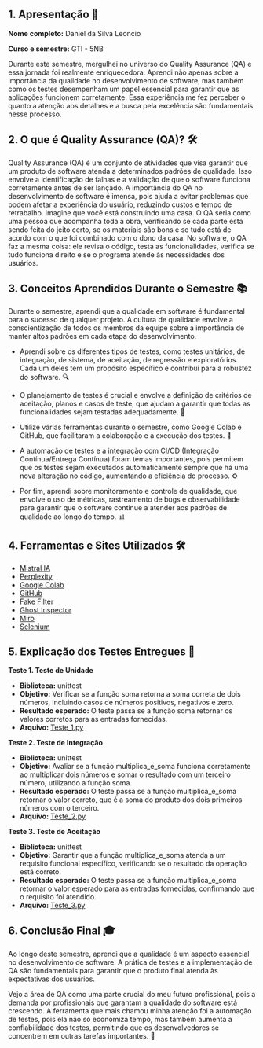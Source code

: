 ## 1. Apresentação 🎉

**Nome completo:** Daniel da Silva Leoncio  

**Curso e semestre:** GTI - 5NB  

Durante este semestre, mergulhei no universo do Quality Assurance (QA) e essa jornada foi realmente enriquecedora. Aprendi não apenas sobre a importância da qualidade no desenvolvimento de software, mas também como os testes desempenham um papel essencial para garantir que as aplicações funcionem corretamente. Essa experiência me fez perceber o quanto a atenção aos detalhes e a busca pela excelência são fundamentais nesse processo.  

## 2. O que é Quality Assurance (QA)? 🛠️

Quality Assurance (QA) é um conjunto de atividades que visa garantir que um produto de software atenda a determinados padrões de qualidade. Isso envolve a identificação de falhas e a validação de que o software funciona corretamente antes de ser lançado. A importância do QA no desenvolvimento de software é imensa, pois ajuda a evitar problemas que podem afetar a experiência do usuário, reduzindo custos e tempo de retrabalho. Imagine que você está construindo uma casa. O QA seria como uma pessoa que acompanha toda a obra, verificando se cada parte está sendo feita do jeito certo, se os materiais são bons e se tudo está de acordo com o que foi combinado com o dono da casa. No software, o QA faz a mesma coisa: ele revisa o código, testa as funcionalidades, verifica se tudo funciona direito e se o programa atende às necessidades dos usuários.

## 3. Conceitos Aprendidos Durante o Semestre 📚

Durante o semestre, aprendi que a qualidade em software é fundamental para o sucesso de qualquer projeto. A cultura de qualidade envolve a conscientização de todos os membros da equipe sobre a importância de manter altos padrões em cada etapa do desenvolvimento.

- Aprendi sobre os diferentes tipos de testes, como testes unitários, de integração, de sistema, de aceitação, de regressão e exploratórios. Cada um deles tem um propósito específico e contribui para a robustez do software. 🔍

- O planejamento de testes é crucial e envolve a definição de critérios de aceitação, planos e casos de teste, que ajudam a garantir que todas as funcionalidades sejam testadas adequadamente. 📝

- Utilize várias ferramentas durante o semestre, como Google Colab e GitHub, que facilitaram a colaboração e a execução dos testes. 🤝

- A automação de testes e a integração com CI/CD (Integração Contínua/Entrega Contínua) foram temas importantes, pois permitem que os testes sejam executados automaticamente sempre que há uma nova alteração no código, aumentando a eficiência do processo. ⚙️

- Por fim, aprendi sobre monitoramento e controle de qualidade, que envolve o uso de métricas, rastreamento de bugs e observabilidade para garantir que o software continue a atender aos padrões de qualidade ao longo do tempo. 📊  

## 4. Ferramentas e Sites Utilizados 🛠️

- [Mistral IA](https://mistral.ai/)
- [Perplexity](https://www.perplexity.ai/)
- [Google Colab](https://colab.research.google.com/)
- [GitHub](https://github.com/)
- [Fake Filter](https://chromewebstore.google.com/detail/fake-filler/bnjjngeaknajbdcgpfkgnonkmififhfo)
- [Ghost Inspector](https://chromewebstore.google.com/detail/ghost-inspector-web-test/aicdiabnghjnejfempeinmnphllefehc)
- [Miro](https://miro.com/pt/)
- [Selenium](https://www.selenium.dev/)  

## 5. Explicação dos Testes Entregues 🧪

**Teste 1. Teste de Unidade**  
- **Biblioteca:** unittest  
- **Objetivo:** Verificar se a função soma retorna a soma correta de dois números, incluindo casos de números positivos, negativos e zero.  
- **Resultado esperado:** O teste passa se a função soma retornar os valores corretos para as entradas fornecidas.  
- **Arquivo:** [Teste_1.py](https://colab.research.google.com/drive/1o83zNzzs1cviM02X8wqkpxaVQnPrevSS?usp=sharing)  

**Teste 2. Teste de Integração**  
- **Biblioteca:** unittest  
- **Objetivo:** Avaliar se a função multiplica_e_soma funciona corretamente ao multiplicar dois números e somar o resultado com um terceiro número, utilizando a função soma.  
- **Resultado esperado:** O teste passa se a função multiplica_e_soma retornar o valor correto, que é a soma do produto dos dois primeiros números com o terceiro.  
- **Arquivo:** [Teste_2.py](https://colab.research.google.com/drive/1ZhXCVTX2-oLPPeQrT0Azde4SPElfgESz?usp=sharing)  

**Teste 3. Teste de Aceitação**  
- **Biblioteca:** unittest  
- **Objetivo:** Garantir que a função multiplica_e_soma atenda a um requisito funcional específico, verificando se o resultado da operação está correto.  
- **Resultado esperado:** O teste passa se a função multiplica_e_soma retornar o valor esperado para as entradas fornecidas, confirmando que o requisito foi atendido.  
- **Arquivo:** [Teste_3.py](https://colab.research.google.com/drive/1ggmj1vNDhenQ4LHTnF5VkvtHg10Gs5xm?usp=sharing)  

## 6. Conclusão Final 🎓

Ao longo deste semestre, aprendi que a qualidade é um aspecto essencial no desenvolvimento de software. A prática de testes e a implementação de QA são fundamentais para garantir que o produto final atenda às expectativas dos usuários.

Vejo a área de QA como uma parte crucial do meu futuro profissional, pois a demanda por profissionais que garantam a qualidade do software está crescendo. A ferramenta que mais chamou minha atenção foi a automação de testes, pois ela não só economiza tempo, mas também aumenta a confiabilidade dos testes, permitindo que os desenvolvedores se concentrem em outras tarefas importantes. 🚀
